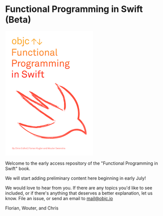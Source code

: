 # Functional Programming in Swift (Beta)

![](cover.png)

Welcome to the early access repository of the "Functional Programming in Swift" book.

We will start adding preliminary content here beginning in early July!

We would love to hear from you. If there are any topics you'd like to see
included, or if there's anything that deserves a better explanation, let us
know. File an issue, or send an email to mail@objc.io 

Florian, Wouter, and Chris
